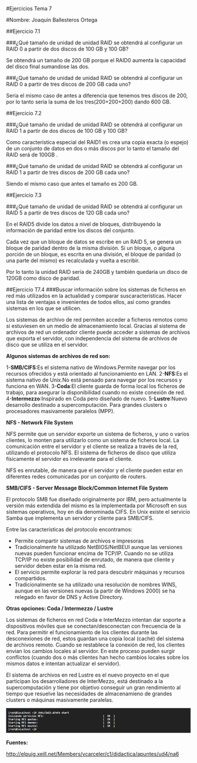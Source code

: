 #Ejercicios Tema 7


#Nombre: Joaquin Ballesteros Ortega


##Ejercicio 7.1

###¿Qué tamaño de unidad de unidad RAID se obtendrá al configurar un RAID 0 a partir de dos discos de 100 GB y 100 GB? 

Se obtendrá un tamaño de 200 GB porque el RAID0 aumenta la capacidad del disco final sumandose las dos.

###¿Qué tamaño de unidad de unidad RAID se obtendrá al configurar un RAID 0 a partir de tres discos de 200 GB cada uno? 

Seria el mismo caso de antes a diferencia que tenemos tres discos de 200, por lo tanto seria la suma de los tres(200+200+200) dando 600 GB.




##Ejercicio 7.2

###¿Qué tamaño de unidad de unidad RAID se obtendrá al configurar un RAID 1 a partir de dos discos de 100 GB y 100 GB? 

Como característica especial del RAID1 es crea una copia exacta (o espejo) de un conjunto de datos en dos o más discos por lo tanto el tamaño del RAID será de 100GB .

###¿Qué tamaño de unidad de unidad RAID se obtendrá al configurar un RAID 1 a partir de tres discos de 200 GB cada uno?

Siendo el mismo caso que antes el tamaño es 200 GB.




##Ejercicio 7.3

###¿Qué tamaño de unidad de unidad RAID se obtendrá al configurar un RAID 5 a partir de tres discos de 120 GB cada uno? 

En el RAID5 divide los datos a nivel de bloques, distribuyendo la
información de paridad entre los discos del conjunto. 

Cada vez que un bloque de datos se escribe en un RAID 5, se genera un bloque de paridad dentro de la misma división.
Si un bloque, o alguna porción de un bloque, es escrita en una división, el bloque de paridad (o una parte del mismo) es recalculada y vuelta a escribir. 

Por lo tanto la unidad RAID sería de 240GB y también quedaria un disco de 120GB como disco de paridad.



##Ejercicio T7.4
###Buscar información sobre los sistemas de ficheros en red más utilizados en la actualidad y comparar suscaracterísticas. Hacer una lista de ventajas e invenientes de todos ellos, así como grandes sistemas en los que se utilicen. 


Los sistemas de archivo de red permiten acceder a ficheros remotos como si estuviesen en un medio de almacenamiento local. 
Gracias al sistema de archivos de red un ordenador cliente puede acceder a sistemas de archivos que exporta el servidor, con independencia del sistema de archivos de disco que se utiliza en el servidor.


**Algunos sistemas de archivos de red son:**


1-**SMB/CIFS**:Es el sistema nativo de Windows.Permite navegar por los recursos ofrecidos y está orientado al funcionamiento en LAN.
2-**NFS**:Es el sistema nativo de Unix.No está pensado para navegar por los recursos y funciona en WAN.
3-**Coda**:El cliente guarda de forma local los ficheros de trabajo, para asegurar la disponibilidad cuando no existe conexión de red.
4-**Intermezzo**:Inspirado en Coda pero diseñado de nuevo.
5-**Lustre**:Nuevo desarrollo destinado a supercomputación. Para grandes clusters o procesadores masivamente paralelos (MPP).




**NFS - Network File System**

NFS permite que un servidor exporte un sistema de ficheros, y uno o varios clientes, lo monten para utilizarlo como un sistema de ficheros local. La comunicación entre el servidor y el cliente se realiza a través de la red, utilizando el protocolo NFS. El sistema de ficheros de disco que utiliza físicamente el servidor es irrelevante para el cliente.

NFS es enrutable, de manera que el servidor y el cliente pueden estar en diferentes redes comunicadas por un conjunto de routers.



**SMB/CIFS - Server Message Block/Common Internet File System**

El protocolo SMB fue diseñado originalmente por IBM, pero actualmente la versión más extendida del mismo es la implementada por Microsoft en sus sistemas operativos, hoy en día denominada CIFS. En Unix existe el servicio Samba que implementa un servidor y cliente para SMB/CIFS.

Entre las características del protocolo encontramos:

- Permite compartir sistemas de archivos e impresoras
- Tradicionalmente ha utilizado NetBIOS/NetBEUI aunque las versiones nuevas pueden funcionar encima de TCP/IP. Cuando no se utiliza     TCP/IP no existe posibilidad de enrutado, de manera que cliente y servidor deben estar en la misma red.
- El servicio permite explorar la red para descubrir máquinas y recursos compartidos.
- Tradicionalmente se ha utilizado una resolución de nombres WINS, aunque en las versiones nuevas (a partir de Windows 2000) se ha relegado en favor de DNS y Active Directory.


**Otras opciones: Coda / Intermezzo / Lustre**

Los sistemas de ficheros en red Coda e InterMezzo intentan dar soporte a dispositivos móviles que se conectan/desconectan con frecuencia de la red. Para permitir el funcionamiento de los clientes durante las desconexiones de red, estos guardan una copia local (caché) del sistema de archivos remoto. Cuando se restablece la conexión de red, los clientes envian los cambios locales al servidor. En este proceso pueden surgir conflictos (cuando dos o más clientes han hecho cambios locales sobre los mismos datos e intentan actualizar el servidor).

El sistema de archivos en red Lustre es el nuevo proyecto en el que participan los desarrolladores de InterMezzo, está destinado a la supercomputación y 
tiene por objetivo conseguir un gran rendimiento al tiempo que resuelve las necesidades de almacenamieno de grandes clusters o máquinas masivamente paralelas.



![NFS](https://github.com/joaquinb25/SWAP1516/blob/master/Ejercicios%20de%20cada%20tema/Ejercicios-Tema7/NFS.png)


**Fuentes:**

http://elpuig.xeill.net/Members/vcarceler/c1/didactica/apuntes/ud4/na6
